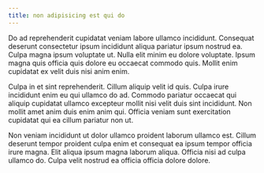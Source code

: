 ```yaml
---
title: non adipisicing est qui do
---
```


Do ad reprehenderit cupidatat veniam labore ullamco incididunt. Consequat deserunt consectetur ipsum incididunt aliqua pariatur ipsum nostrud ea. Culpa magna ipsum voluptate ut. Nulla elit minim eu dolore voluptate. Ipsum magna quis officia quis dolore eu occaecat commodo quis. Mollit enim cupidatat ex velit duis nisi anim enim.

Culpa in et sint reprehenderit. Cillum aliquip velit id quis. Culpa irure incididunt enim eu qui ullamco do ad. Commodo pariatur occaecat qui aliquip cupidatat ullamco excepteur mollit nisi velit duis sint incididunt. Non mollit amet anim duis enim anim qui. Officia veniam sunt exercitation cupidatat qui ea cillum pariatur non ut.

Non veniam incididunt ut dolor ullamco proident laborum ullamco est. Cillum deserunt tempor proident culpa enim et consequat ea ipsum tempor officia irure magna. Elit aliqua ipsum magna laborum aliqua. Officia nisi ad culpa ullamco do. Culpa velit nostrud ea officia officia dolore dolore.